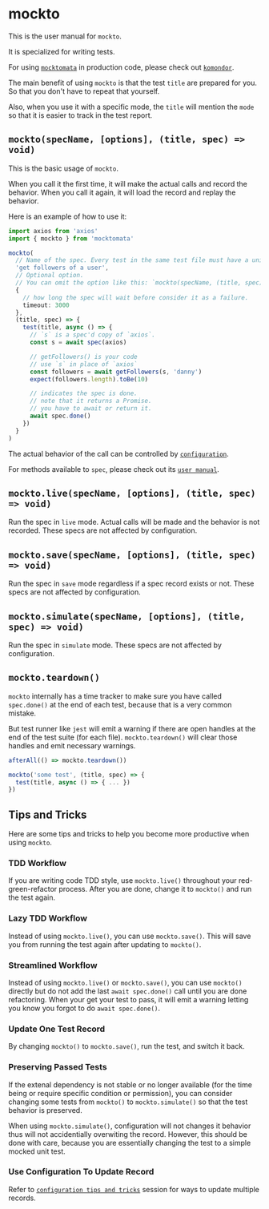 # mockto

This is the user manual for `mockto`.

It is specialized for writing tests.

For using [`mocktomata`](https://github.com/mocktomata/mocktomata) in production code,
please check out [`komondor`](./komondor.md).

The main benefit of using `mockto` is that the test `title` are prepared for you.
So that you don't have to repeat that yourself.

Also, when you use it with a specific mode,
the `title` will mention the `mode` so that it is easier to track in the test report.

## `mockto(specName, [options], (title, spec) => void)`

This is the basic usage of `mockto`.

When you call it the first time, it will make the actual calls and record the behavior.
When you call it again, it will load the record and replay the behavior.

Here is an example of how to use it:

```ts
import axios from 'axios'
import { mockto } from 'mocktomata'

mockto(
  // Name of the spec. Every test in the same test file must have a unique name.
  'get followers of a user',
  // Optional option.
  // You can omit the option like this: `mockto(specName, (title, spec) => void)`
  {
    // how long the spec will wait before consider it as a failure.
    timeout: 3000
  },
  (title, spec) => {
    test(title, async () => {
      // `s` is a spec'd copy of `axios`.
      const s = await spec(axios)

      // getFollowers() is your code
      // use `s` in place of `axios`
      const followers = await getFollowers(s, 'danny')
      expect(followers.length).toBe(10)

      // indicates the spec is done.
      // note that it returns a Promise.
      // you have to await or return it.
      await spec.done()
    })
  }
)
```

The actual behavior of the call can be controlled by [`configuration`](./configuration.md).

For methods available to `spec`, please check out its [`user manual`](./spec.md).

## `mockto.live(specName, [options], (title, spec) => void)`

Run the spec in `live` mode.
Actual calls will be made and the behavior is not recorded.
These specs are not affected by configuration.

## `mockto.save(specName, [options], (title, spec) => void)`

Run the spec in `save` mode regardless if a spec record exists or not.
These specs are not affected by configuration.

## `mockto.simulate(specName, [options], (title, spec) => void)`

Run the spec in `simulate` mode.
These specs are not affected by configuration.

## `mockto.teardown()`

`mockto` internally has a time tracker to make sure you have called `spec.done()` at the end of each test,
because that is a very common mistake.

But test runner like `jest` will emit a warning if there are open handles at the end of the test suite (for each file).
`mockto.teardown()` will clear those handles and emit necessary warnings.

```ts
afterAll(() => mockto.teardown())

mockto('some test', (title, spec) => {
  test(title, async () => { ... })
})
```

## Tips and Tricks

Here are some tips and tricks to help you become more productive when using `mockto`.

### TDD Workflow

If you are writing code TDD style,
use `mockto.live()` throughout your red-green-refactor process.
After you are done, change it to `mockto()` and run the test again.

### Lazy TDD Workflow

Instead of using `mockto.live()`, you can use `mockto.save()`.
This will save you from running the test again after updating to `mockto()`.

### Streamlined Workflow

Instead of using `mockto.live()` or `mockto.save()`,
you can use `mockto()` directly but do not add the last `await spec.done()` call until you are done refactoring.
When your get your test to pass, it will emit a warning letting you know you forgot to do `await spec.done()`.

### Update One Test Record

By changing `mockto()` to `mockto.save()`, run the test, and switch it back.

### Preserving Passed Tests

If the extenal dependency is not stable or no longer available (for the time being or require specific condition or permission),
you can consider changing some tests from `mockto()` to `mockto.simulate()` so that the test behavior is preserved.

When using `mockto.simulate()`, configuration will not changes it behavior thus will not accidentially overwiting the record.
However, this should be done with care, because you are essentially changing the test to a simple mocked unit test.

### Use Configuration To Update Record

Refer to [`configuration tips and tricks`](./configuration.md#tips-and-tricks) session for ways to update multiple records.
